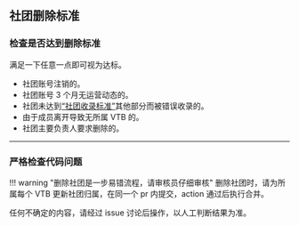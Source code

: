 ## 社团删除标准

### 检查是否达到删除标准

满足一下任意一点即可视为达标。

- 社团账号注销的。
- 社团账号 3 个月无运营动态的。
- 社团未达到[“社团收录标准”](https://docs.vtbs.top/basic/add-group/)其他部分而被错误收录的。
- 由于成员离开导致无所属 VTB 的。
- 社团主要负责人要求删除的。

---

### 严格检查代码问题

!!! warning "删除社团是一步易错流程，请审核员仔细审核"
    删除社团时，请为所属每个 VTB 更新社团归属，在同一个 pr 内提交，action 通过后执行合并。

任何不确定的内容，请经过 issue 讨论后操作，以人工判断结果为准。
